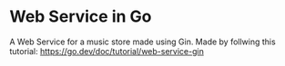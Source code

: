 # Web Service in Go

A Web Service for a music store made using Gin.
Made by follwing this tutorial: https://go.dev/doc/tutorial/web-service-gin
